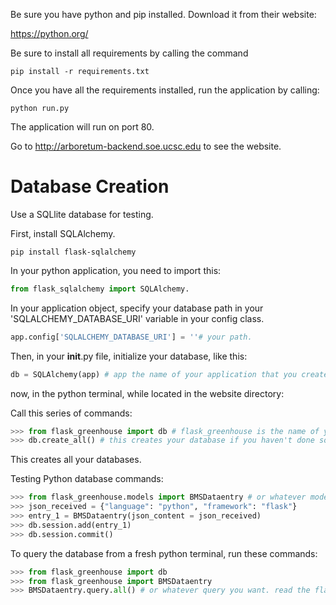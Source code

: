 Be sure you have python and pip installed. Download it from their website:

https://python.org/

Be sure to install all requirements by calling the command

```
pip install -r requirements.txt
```

Once you have all the requirements installed, run the application by calling:

```
python run.py
```

The application will run on port 80.

Go to http://arboretum-backend.soe.ucsc.edu to see the website.

# Database Creation

Use a SQLlite database for testing.

First, install SQLAlchemy.
```
pip install flask-sqlalchemy
```
In your python application, you need to import this:
```python
from flask_sqlalchemy import SQLAlchemy.
```

In your application object, specify your database path in your 'SQLALCHEMY_DATABASE_URI' variable in your config class.

```python
app.config['SQLALCHEMY_DATABASE_URI'] = ''# your path.
```

Then, in your __init__.py file, initialize your database, like this:
```python
db = SQLAlchemy(app) # app the name of your application that you created in your __init__.py file, and db is the name of the database object you want to create.
```

now, in the python terminal, while located in the website directory:

Call this series of commands:
```python
>>> from flask_greenhouse import db # flask_greenhouse is the name of your application.]
>>> db.create_all() # this creates your database if you haven't done so yet.
```
This creates all your databases.

Testing Python database commands:
```python
>>> from flask_greenhouse.models import BMSDataentry # or whatever model you're using.
>>> json_received = {"language": "python", "framework": "flask"}
>>> entry_1 = BMSDataentry(json_content = json_received)
>>> db.session.add(entry_1)
>>> db.session.commit()
```

To query the database from a fresh python terminal, run these commands:
```python
>>> from flask_greenhouse import db
>>> from flask_greenhouse import BMSDataentry
>>> BMSDataentry.query.all() # or whatever query you want. read the flask docs for more information.
```
